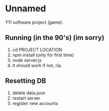 # Unnamed
Y11 software project (game).
## Running (in the 90's) (im sorry)
1) cd PROJECT LOCATION
2) npm install (only for first time)
3) node server.js
4) it should work if not, rip.
## Resetting DB
1) delete data.json
2) restart server
3) register new accounts
